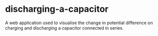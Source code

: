 # discharging-a-capacitor
A web application used to visualise the change in potential difference on charging and discharging a capacitor connected in series.

